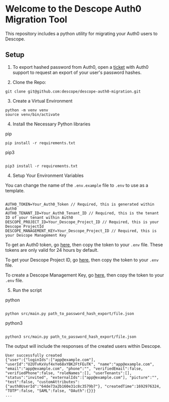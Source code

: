 # Welcome to the Descope Auth0 Migration Tool

This repository includes a python utility for migrating your Auth0 users to Descope.

## Setup

1. To export hashed password from Auth0, open a [ticket](https://support.auth0.com/tickets) with Auth0 support to
   request an export of your user's password hashes.

2. Clone the Repo:

```
git clone git@github.com:descope/descope-auth0-migration.git
```

3. Create a Virtual Environment

```
python -m venv venv
source venv/bin/activate
```

4. Install the Necessary Python libraries

pip

```
pip install -r requirements.txt
```

pip3

```

pip3 install -r requirements.txt

```

4. Setup Your Environment Variables

You can change the name of the `.env.example` file to `.env` to use as a template.

```

AUTH0_TOKEN=Your_Auth0_Token // Required, this is generated within Auth0
AUTH0_TENANT_ID=Your_Auth0_Tenant_ID // Required, this is the tenant ID of your tenant within Auth0
DESCOPE_PROJECT_ID=Your_Descope_Project_ID // Required, this is your Descope ProjectId
DESCOPE_MANAGEMENT_KEY=Your_Descope_Project_ID // Required, this is your Descope Management Key

```

To get an Auth0 token, go [here](https://manage.auth0.com/#/apis/management/explorer), then copy the token to your
`.env` file. These tokens are only valid for 24 hours by default.

To get your Descope Project ID, go [here](https://app.descope.com/settings/project), then copy the token to your
`.env` file.

To create a Descope Management Key, go [here](https://app.descope.com/settings/company/managementkeys), then copy
the token to your `.env` file.

5. Run the script

python

```

python src/main.py path_to_password_hash_export/file.json

```

python3

```

python3 src/main.py path_to_password_hash_export/file.json

```

The output will include the responses of the created users within Descope.

```
User successfully created
{"user":{"loginIds":["app@example.com"], "userId":"U2UTvKxVuf4xYe68xYBK2FtFEuTK", "name":"app@example.com", "email":"app@example.com", "phone":"", "verifiedEmail":false, "verifiedPhone":false, "roleNames":[], "userTenants":[], "status":"invited", "externalIds":["app@example.com"], "picture":"", "test":false, "customAttributes":{"auth0UserId":"64de73a2b160e31c8c3579b7"}, "createdTime":1692976324, "TOTP":false, "SAML":false, "OAuth":{}}}
...
```
